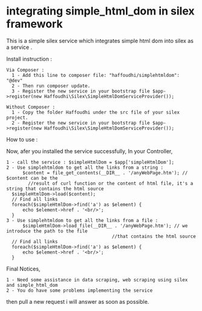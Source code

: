 integrating simple_html_dom in silex framework 
=====================

This is a simple silex service which integrates simple html dom into silex as a service .

Install instruction : 
    
    Via Composer :
      1 - Add this line to composer file: "haffoudhi/simplehtmldom": "@dev"
      2 - Then run composer update.
      3 - Register the new service in your bootstrap file $app->register(new Haffoudhi\Silex\SimpleHtmlDomServiceProvider());
      
    Without Composer :
      1 - Copy the folder Haffoudhi under the src file of your silex project.
      2 - Register the new service in your bootstrap file $app->register(new Haffoudhi\Silex\SimpleHtmlDomServiceProvider());
    
How to use : 

Now, afer you installed the service successfully, In your Controller, 

	1 - call the service : $simpleHtmlDom = $app['simpleHtmlDom'];
	2 - Use simplehtmldom to get all the links from a string :
		  $content = file_get_contents(__DIR__ . '/anyWebPage.htm'); // $content can be the 
		    //result of curl function or the content of html file, it's a string that contains the html source
      $simpleHtmlDom->load($content);
      // Find all links
      foreach($simpleHtmlDom->find('a') as $element) {
          echo $element->href . '<br/>';
      }
	3 - Use simplehtmldom to get all the links from a file :
		  $simpleHtmlDom->load_file(__DIR__ . '/anyWebPage.htm'); // we introduce the path to the file 
		  						           //that contains the html source
      // Find all links
      foreach($simpleHtmlDom->find('a') as $element) {
          echo $element->href . '<br/>';
      }

Final Notices,    

    1 - Need some assistance in data scraping, web scraping using silex and simple_html_dom
    2 - You do have some problems implementing the service

then pull a new request  i will answer as soon as possible.
